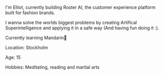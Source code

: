 I'm Elliot, currently building Roster AI, the customer experience platform built for fashion brands.

I wanna solve the worlds biggest problems by creating Artifical Superintelligence and applying it in a safe way (And having fun doing it :).

Currently learning Mandarin🍊

Location: Stockholm

Age: 15

Hobbies: Meditating, reading and martial arts
